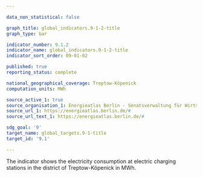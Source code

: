 ```yaml
---

data_non_statistical: false

graph_title: global_indicators.9-1-2-title
graph_type: bar

indicator_number: 9.1.2
indicator_name: global_indicators.9-1-2-title
indicator_sort_order: 09-01-02

published: true
reporting_status: complete

national_geographical_coverage: Treptow-Köpenick
computation_units: MWh

source_active_1: true
source_organisation_1: Energieatlas Berlin - Senatsverwaltung für Wirtschaft, Energie und Betriebe
source_url_1: https://energieatlas.berlin.de/#
source_url_text_1: https://energieatlas.berlin.de/#

sdg_goal: '9'
target_name: global_targets.9-1-title
target_id: '9.1'

---
```


The indicator shows the electricity consumption at electric charging stations in the district of Treptow-Köpenick in MWh.
